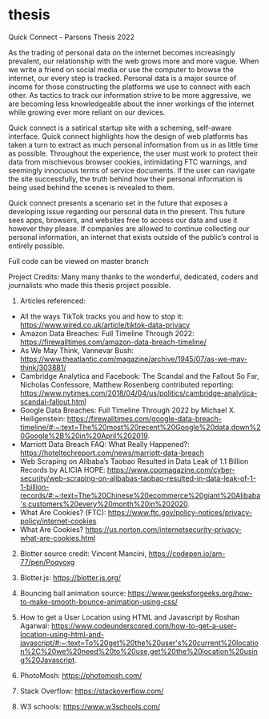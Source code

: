 # thesis
Quick Connect - Parsons Thesis 2022

As the trading of personal data on the internet becomes increasingly prevalent, our relationship with the web grows more and more vague. When we write a friend on social media or use the computer to browse the internet, our every step is tracked. Personal data is a major source of income for those constructing the platforms we use to connect with each other. As tactics to track our information strive to be more aggressive, we are becoming less knowledgeable about the inner workings of the internet while growing ever more reliant on our devices. 

Quick connect is a satirical startup site with a scheming, self-aware interface. Quick connect highlights how the design of web platforms has taken a turn to extract as much personal information from us in as little time as possible. Throughout the experience, the user must work to protect their data from mischievous browser cookies, intimidating FTC warnings, and seemingly innocuous terms of service documents. If the user can navigate the site successfully, the truth behind how their personal information is being used behind the scenes is revealed to them. 

Quick connect presents a scenario set in the future that exposes a developing issue regarding our personal data in the present. This future sees apps, browsers, and websites free to access our data and use it however they please. If companies are allowed to continue collecting our personal information, an internet that exists outside of the public’s control is entirely possible.

Full code can be viewed on master branch


Project Credits:
Many many thanks to the wonderful, dedicated, coders and journalists who made this thesis project possible.

1. Articles referenced:
- All the ways TikTok tracks you and how to stop it: https://www.wired.co.uk/article/tiktok-data-privacy
- Amazon Data Breaches: Full Timeline Through 2022: https://firewalltimes.com/amazon-data-breach-timeline/ 
- As We May Think, Vannevar Bush: https://www.theatlantic.com/magazine/archive/1945/07/as-we-may-think/303881/
- Cambridge Analytica and Facebook: The Scandal and the Fallout So Far, Nicholas Confessore, Matthew Rosenberg contributed reporting: https://www.nytimes.com/2018/04/04/us/politics/cambridge-analytica-scandal-fallout.html
- Google Data Breaches: Full Timeline Through 2022 by Michael X. Heiligenstein: https://firewalltimes.com/google-data-breach-timeline/#:~:text=The%20most%20recent%20Google%20data,down%20Google%2B%20in%20April%202019.
- Marriott Data Breach FAQ: What Really Happened?: https://hoteltechreport.com/news/marriott-data-breach
- Web Scraping on Alibaba’s Taobao Resulted in Data Leak of 1.1 Billion Records by ALICIA HOPE: https://www.cpomagazine.com/cyber-security/web-scraping-on-alibabas-taobao-resulted-in-data-leak-of-1-1-billion-records/#:~:text=The%20Chinese%20ecommerce%20giant%20Alibaba's,customers%20every%20month%20in%202020.
- What Are Cookies? (FTC): https://www.ftc.gov/policy-notices/privacy-policy/internet-cookies
- What Are Cookies? https://us.norton.com/internetsecurity-privacy-what-are-cookies.html

2. Blotter source credit: Vincent Mancini, https://codepen.io/am-77/pen/Poqyoxg

3. Blotter.js: https://blotter.js.org/

4. Bouncing ball animation source: https://www.geeksforgeeks.org/how-to-make-smooth-bounce-animation-using-css/

5. How to get a User Location using HTML and Javascript by Roshan Agarwal: https://www.codeunderscored.com/how-to-get-a-user-location-using-html-and-javascript/#:~:text=To%20get%20the%20user's%20current%20location%2C%20we%20need%20to%20use,get%20the%20location%20using%20Javascript.

6. PhotoMosh: https://photomosh.com/ 

7. Stack Overflow: https://stackoverflow.com/

8. W3 schools: https://www.w3schools.com/


